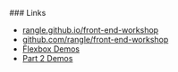 ### Links

- [rangle.github.io/front-end-workshop](http://rangle.github.io/front-end-workshop)
- [github.com/rangle/front-end-workshop](github.com/rangle/front-end-workshop)
- [Flexbox Demos](http://codepen.io/collection/DbNqJL)
- [Part 2 Demos](http://codepen.io/collection/nbNWRm)
